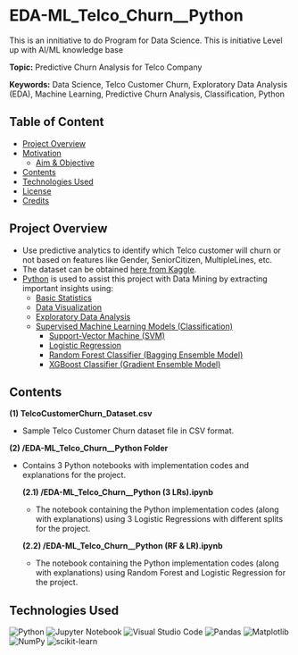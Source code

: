 # EDA-ML_Telco_Churn__Python

This is an innitiative to do Program for Data Science. This is initiative Level up with AI/ML knowledge base

**Topic:** Predictive Churn Analysis for Telco Company

**Keywords:** Data Science, Telco Customer Churn, Exploratory Data Analysis (EDA), Machine Learning, Predictive Churn Analysis, Classification, Python



## Table of Content
- [Project Overview](#Project-Overview)
- [Motivation](#Motivation)
  - [Aim & Objective](#Aim--Objective)
- [Contents](#Contents)
- [Technologies Used](#Technologies-Used)
- [License](#License)
- [Credits](#Credits)



## Project Overview
- Use predictive analytics to identify which Telco customer will churn or not based on features like Gender, SeniorCitizen, MultipleLines, etc.
- The dataset can be obtained [here from Kaggle](https://www.kaggle.com/datasets/blastchar/telco-customer-churn).
- [Python](https://www.python.org/) is used to assist this project with Data Mining by extracting important insights using: 
  - [Basic Statistics](https://en.wikipedia.org/wiki/Statistics)
  - [Data Visualization](https://en.wikipedia.org/wiki/Data_and_information_visualization)
  - [Exploratory Data Analysis](https://en.wikipedia.org/wiki/Exploratory_data_analysis)
  - [Supervised Machine Learning Models (Classification)](https://en.wikipedia.org/wiki/Supervised_learning)
    - [Support-Vector Machine (SVM)](https://en.wikipedia.org/wiki/Support-vector_machine)
    - [Logistic Regression](https://en.wikipedia.org/wiki/Logistic_regression)
    - [Random Forest Classifier (Bagging Ensemble Model)](https://en.wikipedia.org/wiki/Random_forest)
    - [XGBoost Classifier (Gradient Ensemble Model)](https://en.wikipedia.org/wiki/XGBoost)



## Contents
**(1) TelcoCustomerChurn_Dataset.csv**
  - Sample Telco Customer Churn dataset file in CSV format.

**(2) /EDA-ML_Telco_Churn__Python Folder**
  - Contains 3 Python notebooks with implementation codes and explanations for the project.

    **(2.1) /EDA-ML_Telco_Churn__Python (3 LRs).ipynb**
    - The notebook containing the Python implementation codes (along with explanations) using 3 Logistic Regressions with different splits for the project.

    **(2.2) /EDA-ML_Telco_Churn__Python (RF & LR).ipynb**
    - The notebook containing the Python implementation codes (along with explanations) using Random Forest and Logistic Regression for the project.



## Technologies Used
<p </p>

![Python](https://img.shields.io/badge/python-3670A0?style=for-the-badge&logo=python&logoColor=ffdd54)
![Jupyter Notebook](https://img.shields.io/badge/jupyter-%23FA0F00.svg?style=for-the-badge&logo=jupyter&logoColor=white)
![Visual Studio Code](https://img.shields.io/badge/Visual%20Studio%20Code-0078d7.svg?style=for-the-badge&logo=visual-studio-code&logoColor=white)
![Pandas](https://img.shields.io/badge/pandas-%23150458.svg?style=for-the-badge&logo=pandas&logoColor=white)
![Matplotlib](https://img.shields.io/badge/Matplotlib-%23#ffffff.svg?style=for-the-badge&logo=Matplotlib&logoColor=white)
![NumPy](https://img.shields.io/badge/numpy-%23013243.svg?style=for-the-badge&logo=numpy&logoColor=white)
![scikit-learn](https://img.shields.io/badge/scikit--learn-%23F7931E.svg?style=for-the-badge&logo=scikit-learn&logoColor=white)

<p </p>
